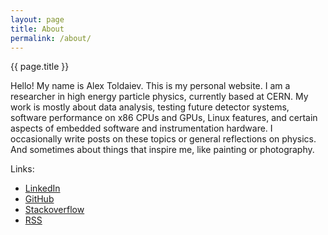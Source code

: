 ```yaml
---
layout: page
title: About
permalink: /about/
---
```


{{ page.title }}

Hello! My name is Alex Toldaiev. This is my personal website.
I am a researcher in high energy particle physics, currently based at CERN.
My work is mostly about data analysis, testing future detector systems,
software performance on x86 CPUs and GPUs, Linux features,
and certain aspects of embedded software and instrumentation hardware.
I occasionally write posts on these topics or general reflections on physics.
And sometimes about things that inspire me, like painting or photography.

Links:
* [LinkedIn](https://www.linkedin.com/in/atoldaiev)
* [GitHub](https://github.com/xealits)
* [Stackoverflow](https://stackoverflow.com/users/1420489/xealits)
* [RSS](https://xealits.github.io/feed.xml)

